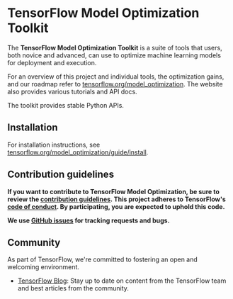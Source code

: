 # TensorFlow Model Optimization Toolkit

The **TensorFlow Model Optimization Toolkit** is a suite of tools that users,
both novice and advanced, can use to optimize machine learning models for
deployment and execution.

For an overview of this project and individual tools, the optimization gains,
and our roadmap refer to
[tensorflow.org/model_optimization](https://www.tensorflow.org/model_optimization).
The website also provides various tutorials and API docs.

The toolkit provides stable Python APIs.

## Installation
For installation instructions, see
[tensorflow.org/model_optimization/guide/install](https://www.tensorflow.org/model_optimization/guide/install).

## Contribution guidelines

**If you want to contribute to TensorFlow Model Optimization, be sure to review
the [contribution guidelines](CONTRIBUTING.md). This project adheres to
TensorFlow's
[code of conduct](https://github.com/tensorflow/tensorflow/blob/master/CODE_OF_CONDUCT.md).
By participating, you are expected to uphold this code.**

**We use
[GitHub issues](https://github.com/tensorflow/model-optimization/issues) for
tracking requests and bugs.**

## Community

As part of TensorFlow, we're committed to fostering an open and welcoming
environment.

*   [TensorFlow Blog](https://medium.com/tensorflow): Stay up to date on content
    from the TensorFlow team and best articles from the community.

